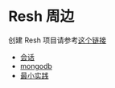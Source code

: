 # Resh 周边
创建 Resh 项目请参考[这个链接](https://github.com/ppz-pro/Resh/blob/main/readme.md)

+ [会话]()
+ [mongodb](https://github.com/ppz-pro/resh-demo/tree/mongo)
+ [最小实践]()